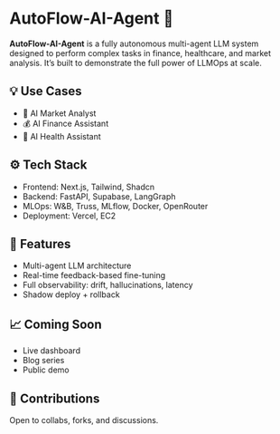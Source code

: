# AutoFlow-AI-Agent 🚀

**AutoFlow-AI-Agent** is a fully autonomous multi-agent LLM system designed to perform complex tasks in finance, healthcare, and market analysis. It’s built to demonstrate the full power of LLMOps at scale.

## 💡 Use Cases
- 🔎 AI Market Analyst
- 💰 AI Finance Assistant
- 🏥 AI Health Assistant

## ⚙️ Tech Stack
- Frontend: Next.js, Tailwind, Shadcn
- Backend: FastAPI, Supabase, LangGraph
- MLOps: W&B, Truss, MLflow, Docker, OpenRouter
- Deployment: Vercel, EC2

## 🧠 Features
- Multi-agent LLM architecture
- Real-time feedback-based fine-tuning
- Full observability: drift, hallucinations, latency
- Shadow deploy + rollback

## 📈 Coming Soon
- Live dashboard
- Blog series
- Public demo

## 🤝 Contributions
Open to collabs, forks, and discussions.